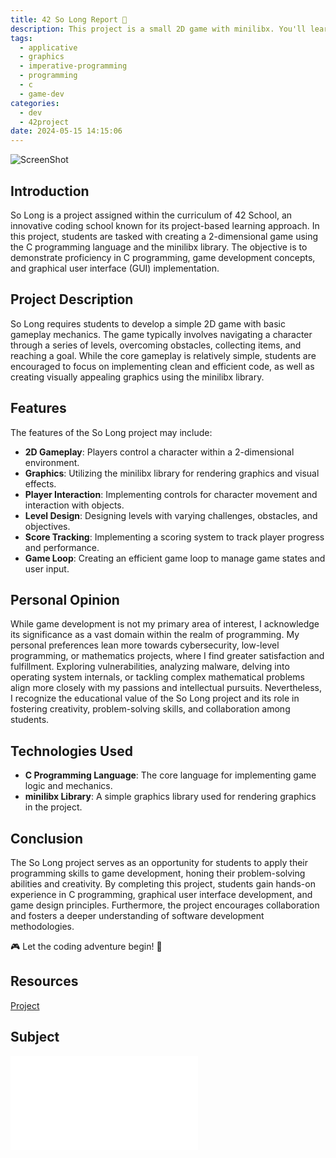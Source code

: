 ```yaml
---
title: 42 So Long Report 📘
description: This project is a small 2D game with minilibx. You'll learn about textures, sprites and tiles. 
tags:
  - applicative
  - graphics
  - imperative-programming
  - programming
  - c
  - game-dev
categories:
  - dev
  - 42project
date: 2024-05-15 14:15:06
---
```


![ScreenShot](/images/so_long.png)

## Introduction
So Long is a project assigned within the curriculum of 42 School, an innovative coding school known for its project-based learning approach. In this project, students are tasked with creating a 2-dimensional game using the C programming language and the minilibx library. The objective is to demonstrate proficiency in C programming, game development concepts, and graphical user interface (GUI) implementation.

## Project Description
So Long requires students to develop a simple 2D game with basic gameplay mechanics. The game typically involves navigating a character through a series of levels, overcoming obstacles, collecting items, and reaching a goal. While the core gameplay is relatively simple, students are encouraged to focus on implementing clean and efficient code, as well as creating visually appealing graphics using the minilibx library.

## Features
The features of the So Long project may include:
- **2D Gameplay**: Players control a character within a 2-dimensional environment.
- **Graphics**: Utilizing the minilibx library for rendering graphics and visual effects.
- **Player Interaction**: Implementing controls for character movement and interaction with objects.
- **Level Design**: Designing levels with varying challenges, obstacles, and objectives.
- **Score Tracking**: Implementing a scoring system to track player progress and performance.
- **Game Loop**: Creating an efficient game loop to manage game states and user input.

## Personal Opinion
While game development is not my primary area of interest, I acknowledge its significance as a vast domain within the realm of programming. My personal preferences lean more towards cybersecurity, low-level programming, or mathematics projects, where I find greater satisfaction and fulfillment. Exploring vulnerabilities, analyzing malware, delving into operating system internals, or tackling complex mathematical problems align more closely with my passions and intellectual pursuits. Nevertheless, I recognize the educational value of the So Long project and its role in fostering creativity, problem-solving skills, and collaboration among students.

## Technologies Used
- **C Programming Language**: The core language for implementing game logic and mechanics.
- **minilibx Library**: A simple graphics library used for rendering graphics in the project.

## Conclusion
The So Long project serves as an opportunity for students to apply their programming skills to game development, honing their problem-solving abilities and creativity. By completing this project, students gain hands-on experience in C programming, graphical user interface development, and game design principles. Furthermore, the project encourages collaboration and fosters a deeper understanding of software development methodologies.

🎮 Let the coding adventure begin! 🚀

## Resources

[Project](https://github.com/Unam3dd/SoLong)

## Subject
![Subject](/images/so_long.pdf)
